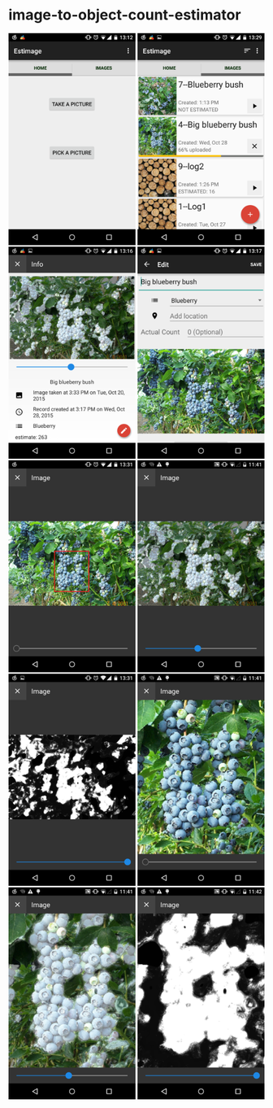 # image-to-object-count-estimator

<img src="screenshots/implement_interface_home.png" width="250">
<img src="screenshots/implement_interface_image_repository.png" width="250">

<img src="screenshots/implement_interface_record_info.png" width="250">
<img src="screenshots/implement_interface_edit_record.png" width="250">

<img src="screenshots/implement_interface_image_display_original.png" width="250">
<img src="screenshots/implement_interface_image_display_mixed.png" width="250">
<img src="screenshots/implement_interface_image_display_density.png" width="250">

<img src="screenshots/implement_interface_image_display_original_zoom.png" width="250">
<img src="screenshots/implement_interface_image_display_mixed_zoom.png" width="250">
<img src="screenshots/implement_interface_image_display_density_zoom.png" width="250">

